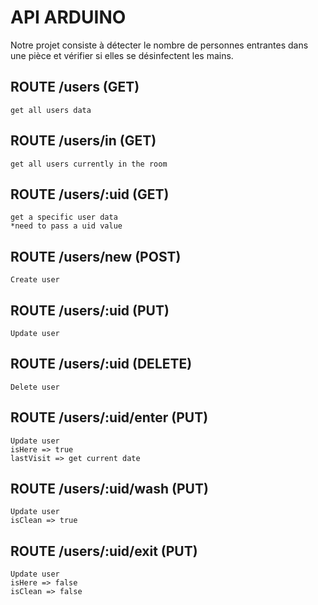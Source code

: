# API ARDUINO
Notre projet consiste à détecter le nombre de personnes entrantes dans une pièce et vérifier si elles se désinfectent les mains.

## ROUTE /users (GET) 
    get all users data
    
## ROUTE /users/in (GET)
    get all users currently in the room

## ROUTE /users/:uid (GET)
    get a specific user data
    *need to pass a uid value
    
## ROUTE /users/new (POST)
    Create user
    
## ROUTE /users/:uid (PUT)
    Update user
    
## ROUTE /users/:uid (DELETE) 
    Delete user   
    
## ROUTE /users/:uid/enter (PUT)
    Update user
    isHere => true
    lastVisit => get current date
    
## ROUTE /users/:uid/wash (PUT)
    Update user
    isClean => true

## ROUTE /users/:uid/exit (PUT)
    Update user
    isHere => false
    isClean => false


